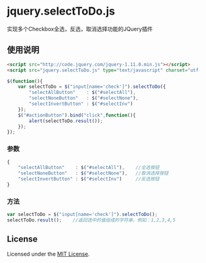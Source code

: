 # jquery.selectToDo.js

实现多个Checkbox全选，反选，取消选择功能的JQuery插件

## 使用说明

```html
<script src="http://code.jquery.com/jquery-1.11.0.min.js"></script>
<script src="jquery.selectToDo.js" type="text/javascript" charset="utf-8"></script>
```

```js
$(function(){
	var selectToDo = $("input[name='check']").selectToDo({
		"selectAllButton"    : $("#selectAll"),
		"selectNoneButton"   : $("#selectNone"),
		"selectInvertButton" : $("#selectInv")
	});
	$("#actionButton").bind("click",function(){
		alert(selectToDo.result());
	});
});
```

### 参数

```js
{
	"selectAllButton"    : $("#selectAll"),    //全选按钮
	"selectNoneButton"   : $("#selectNone"),   //取消选择按钮
	"selectInvertButton" : $("#selectInv")     //反选按钮
}
```

### 方法

```js
var selectToDo = $("input[name='check']").selectToDo();
selectToDo.result();    //返回选中的值组成的字符串，例如：1,2,3,4,5
```

## License

Licensed under the [MIT License](http://www.opensource.org/licenses/mit-license.php).